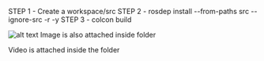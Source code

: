 <!-- SETUP -->
STEP 1 - Create a workspace/src
STEP 2 - rosdep install --from-paths src --ignore-src -r -y
STEP 3 - colcon build

<!-- Spawning of Models -->
![alt text](image.png)
Image is also attached inside folder

<!-- Inter Communication of Robots using nav2 -->
Video is attached inside the folder

